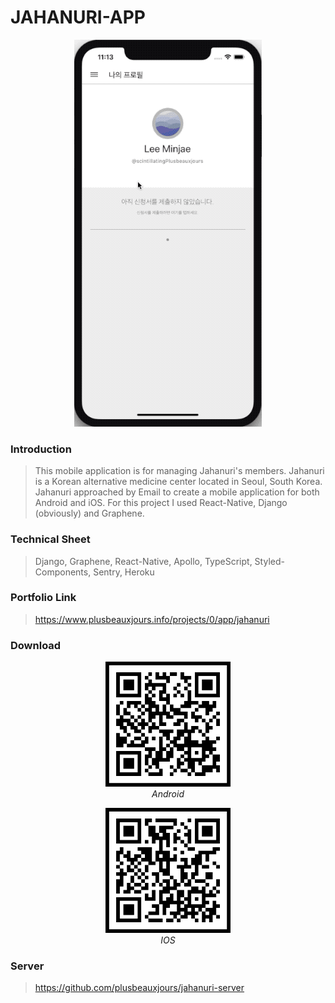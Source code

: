# JAHANURI-APP

<p align="center" >
  <img src="https://github.com/plusbeauxjours/web-plusbeauxjours/blob/master/src/Images/App/Jahanuri_app/Jahanuri_app_video.gif" >
  <br>
</p>

### Introduction

> This mobile application is for managing Jahanuri's members. Jahanuri is a Korean alternative medicine center located in Seoul, South Korea. Jahanuri approached by Email to create a mobile application for both Android and iOS. For this project I used React-Native, Django (obviously) and Graphene.

### Technical Sheet

> Django, Graphene, React-Native, Apollo, TypeScript, Styled-Components, Sentry, Heroku

### Portfolio Link

> https://www.plusbeauxjours.info/projects/0/app/jahanuri

### Download

<span>
<p align="center" >
  <img src="https://github.com/plusbeauxjours/web-plusbeauxjours/blob/master/src/Images/App/Jahanuri_app/Jahanuri_app_Android.jpg" width="200"height="200" >
  <br>
  <em>Android</em>
  </p>
  <p align="center" >
  <img src="https://github.com/plusbeauxjours/web-plusbeauxjours/blob/master/src/Images/App/Jahanuri_app/Jahanuri_app_IOS.jpg" width="200"height="200" >
  <br>
  <em>IOS</em>
</p>
  </span>

### Server

> https://github.com/plusbeauxjours/jahanuri-server
